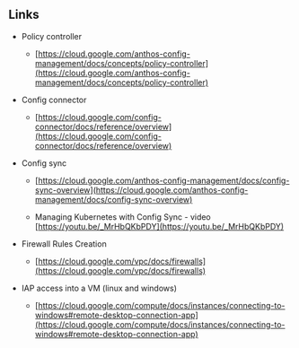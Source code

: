 

## Links

- Policy controller 
    - [https://cloud.google.com/anthos-config-management/docs/concepts/policy-controller](https://cloud.google.com/anthos-config-management/docs/concepts/policy-controller)

- Config connector
    - [https://cloud.google.com/config-connector/docs/reference/overview](https://cloud.google.com/config-connector/docs/reference/overview)

- Config sync 
    - [https://cloud.google.com/anthos-config-management/docs/config-sync-overview](https://cloud.google.com/anthos-config-management/docs/config-sync-overview)

    - Managing Kubernetes with Config Sync - video
      [https://youtu.be/_MrHbQKbPDY](https://youtu.be/_MrHbQKbPDY)

- Firewall Rules Creation 
  - [https://cloud.google.com/vpc/docs/firewalls](https://cloud.google.com/vpc/docs/firewalls)
 
- IAP access into a VM (linux and windows)
  - [https://cloud.google.com/compute/docs/instances/connecting-to-windows#remote-desktop-connection-app](https://cloud.google.com/compute/docs/instances/connecting-to-windows#remote-desktop-connection-app)